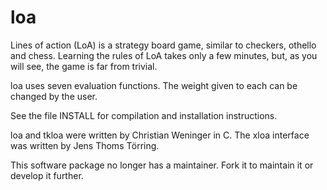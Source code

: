 # loa
Lines of action (LoA) is a strategy board game, similar to checkers, othello and chess. Learning the rules of LoA takes only a few minutes, but, as you will see, the game is far from trivial.

loa uses seven evaluation functions. The weight given to each can be changed by the user.

See the file INSTALL for compilation and installation instructions.

loa and tkloa were written by Christian Weninger in C. The xloa interface was written by Jens Thoms Törring.

This software package no longer has a maintainer. Fork it to maintain it or develop it further.
